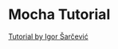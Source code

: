 # Mocha Tutorial

[Tutorial by Igor Šarčević](https://semaphoreci.com/community/tutorials/getting-started-with-node-js-and-mocha)
